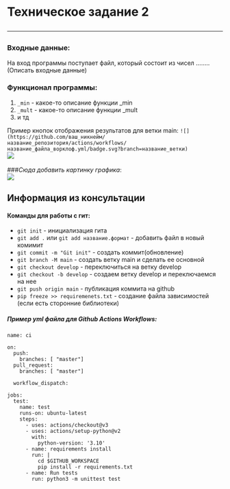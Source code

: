 # Техническое задание 2 <hr>

### Входные данные:
На вход программы поступает файл, который состоит из чисел ........ (Описать входные данные)


### Функционал программы:
1. `_min` - какое-то описание функции _min
2. `_mult` - какое-то описание функции _mult
3. и тд 

Пример кнопок отображения результатов для ветки main:
`![](https://github.com/ваш_никнейм/название_репозитория/actions/workflows/название_файла_ворклоф.yml/badge.svg?branch=название_ветки)`</br>
![](https://github.com/Ilyshkadwaushka/hse_tp_hw_cons/actions/workflows/ci.yml/badge.svg?branch=master)
<br/>
<br/>
###_Сюда добавить картинку графика_:<br/>
![](https://storage.theoryandpractice.ru/tnp/uploads/image_block/000/043/965/image/base_f99e2b8fc5.jpg)



## Информация из консультации

#### Команды для работы с гит:
* `git init` - инициализация гита
* `git add .` или `git add название.формат` - добавить файл в новый комимит 
* `git commit -m "Git init"` - создать коммит(обновление)
* `git branch -M main` - создать ветку main и сделать ее основной
* `git checkout develop` - переключиться на ветку develop
* `git checkout -b develop` - создаем ветку develop и переключаемся на нее 
* `git push origin main` - публикация коммита на github
* `pip freeze >> requiremenets.txt` - создание файла зависимостей (если есть сторонние библиотеки)


##### Пример yml файла для Github Actions Workflows:
```
name: ci

on:
  push:
    branches: [ "master"]
  pull_request:
    branches: [ "master"]

  workflow_dispatch:

jobs:
  test:
    name: test
    runs-on: ubuntu-latest
    steps:
      - uses: actions/checkout@v3
      - uses: actions/setup-python@v2
        with:
          python-version: '3.10'
      - name: requirements install
        run: |
          cd $GITHUB_WORKSPACE
          pip install -r requirements.txt
      - name: Run tests 
        run: python3 -m unittest test
```
